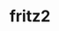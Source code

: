 ---
git: https://github.com/jwstegemann/fritz2
logohandle: fritz2dev
sort: fritz2
title: fritz2
website: https://www.fritz2.dev/
---